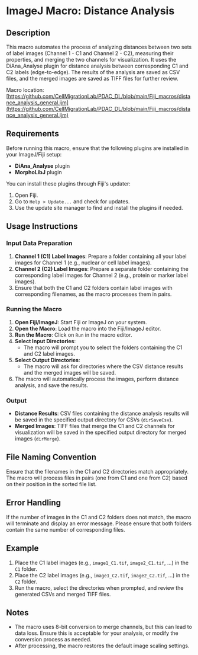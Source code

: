 # ImageJ Macro: Distance Analysis

## Description

This macro automates the process of analyzing distances between two sets of label images (Channel 1 - C1 and Channel 2 - C2), measuring their properties, and merging the two channels for visualization. It uses the DiAna_Analyse plugin for distance analysis between corresponding C1 and C2 labels (edge-to-edge). The results of the analysis are saved as CSV files, and the merged images are saved as TIFF files for further review.

Macro location: [https://github.com/CellMigrationLab/PDAC_DL/blob/main/Fiji_macros/distance_analysis_general.ijm](https://github.com/CellMigrationLab/PDAC_DL/blob/main/Fiji_macros/distance_analysis_general.ijm)

## Requirements

Before running this macro, ensure that the following plugins are installed in your ImageJ/Fiji setup:
- **DiAna_Analyse** plugin
- **MorphoLibJ** plugin

You can install these plugins through Fiji's updater:
1. Open Fiji.
2. Go to `Help > Update...` and check for updates.
3. Use the update site manager to find and install the plugins if needed.

## Usage Instructions

### Input Data Preparation

1. **Channel 1 (C1) Label Images**: Prepare a folder containing all your label images for Channel 1 (e.g., nuclear or cell label images).
2. **Channel 2 (C2) Label Images**: Prepare a separate folder containing the corresponding label images for Channel 2 (e.g., protein or marker label images).
3. Ensure that both the C1 and C2 folders contain label images with corresponding filenames, as the macro processes them in pairs.

### Running the Macro

1. **Open Fiji/ImageJ**: Start Fiji or ImageJ on your system.
2. **Open the Macro**: Load the macro into the Fiji/ImageJ editor.
3. **Run the Macro**: Click on `Run` in the macro editor.
4. **Select Input Directories**: 
   - The macro will prompt you to select the folders containing the C1 and C2 label images.
5. **Select Output Directories**: 
   - The macro will ask for directories where the CSV distance results and the merged images will be saved.
6. The macro will automatically process the images, perform distance analysis, and save the results.

### Output

- **Distance Results**: CSV files containing the distance analysis results will be saved in the specified output directory for CSVs (`dirSaveCsv`).
- **Merged Images**: TIFF files that merge the C1 and C2 channels for visualization will be saved in the specified output directory for merged images (`dirMerge`).

## File Naming Convention

Ensure that the filenames in the C1 and C2 directories match appropriately. The macro will process files in pairs (one from C1 and one from C2) based on their position in the sorted file list.

## Error Handling

If the number of images in the C1 and C2 folders does not match, the macro will terminate and display an error message. Please ensure that both folders contain the same number of corresponding files.

## Example

1. Place the C1 label images (e.g., `image1_C1.tif`, `image2_C1.tif`, ...) in the `C1` folder.
2. Place the C2 label images (e.g., `image1_C2.tif`, `image2_C2.tif`, ...) in the `C2` folder.
3. Run the macro, select the directories when prompted, and review the generated CSVs and merged TIFF files.

## Notes

- The macro uses 8-bit conversion to merge channels, but this can lead to data loss. Ensure this is acceptable for your analysis, or modify the conversion process as needed.
- After processing, the macro restores the default image scaling settings.

